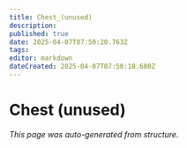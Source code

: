 ```yaml
---
title: Chest_(unused)
description: 
published: true
date: 2025-04-07T07:50:20.763Z
tags: 
editor: markdown
dateCreated: 2025-04-07T07:50:18.680Z
---
```


# Chest (unused)

*This page was auto-generated from structure.*